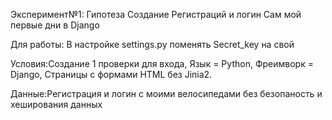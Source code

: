 Эксперимент№1: Гипотеза Создание Регистраций и логин Сам мой первые дни в Django

Для работы: В настройке settings.py поменять Secret_key на свой

Условия:Создание 1 проверки для входа, Язык = Python, Фреимворк = Django, Страницы с формами HTML без Jinia2.

Данные:Регистрация и логин с моими велосипедами без безопаность и хеширования данных
